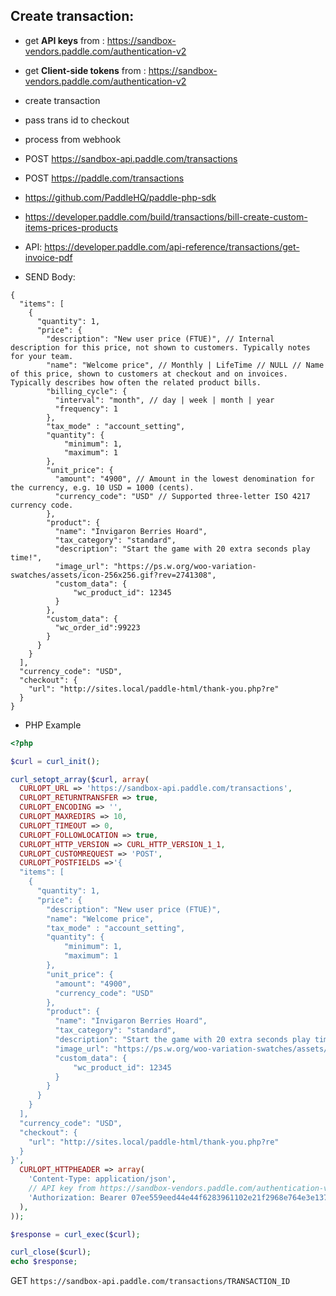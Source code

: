 ## Create transaction:

- get **API keys** from : https://sandbox-vendors.paddle.com/authentication-v2
- get **Client-side tokens** from : https://sandbox-vendors.paddle.com/authentication-v2
- create transaction
- pass trans id to checkout
- process from webhook

- POST https://sandbox-api.paddle.com/transactions
- POST https://paddle.com/transactions

- https://github.com/PaddleHQ/paddle-php-sdk
- https://developer.paddle.com/build/transactions/bill-create-custom-items-prices-products
- API: https://developer.paddle.com/api-reference/transactions/get-invoice-pdf

- SEND Body:

```json5
{
  "items": [
    {
      "quantity": 1,
      "price": {
        "description": "New user price (FTUE)", // Internal description for this price, not shown to customers. Typically notes for your team.
        "name": "Welcome price", // Monthly | LifeTime // NULL // Name of this price, shown to customers at checkout and on invoices. Typically describes how often the related product bills.
        "billing_cycle": {
          "interval": "month", // day | week | month | year
          "frequency": 1
        },
        "tax_mode" : "account_setting",
        "quantity": {
            "minimum": 1,
            "maximum": 1
        },
        "unit_price": {
          "amount": "4900", // Amount in the lowest denomination for the currency, e.g. 10 USD = 1000 (cents).
          "currency_code": "USD" // Supported three-letter ISO 4217 currency code.
        },
        "product": {
          "name": "Invigaron Berries Hoard",
          "tax_category": "standard",
          "description": "Start the game with 20 extra seconds play time!",
          "image_url": "https://ps.w.org/woo-variation-swatches/assets/icon-256x256.gif?rev=2741308",
          "custom_data": {
              "wc_product_id": 12345
          }
        },
        "custom_data": {
          "wc_order_id":99223
        }
      }
    }
  ],
  "currency_code": "USD",
  "checkout": {
    "url": "http://sites.local/paddle-html/thank-you.php?re"
  }
}
```

- PHP Example

```php
<?php

$curl = curl_init();

curl_setopt_array($curl, array(
  CURLOPT_URL => 'https://sandbox-api.paddle.com/transactions',
  CURLOPT_RETURNTRANSFER => true,
  CURLOPT_ENCODING => '',
  CURLOPT_MAXREDIRS => 10,
  CURLOPT_TIMEOUT => 0,
  CURLOPT_FOLLOWLOCATION => true,
  CURLOPT_HTTP_VERSION => CURL_HTTP_VERSION_1_1,
  CURLOPT_CUSTOMREQUEST => 'POST',
  CURLOPT_POSTFIELDS =>'{
  "items": [
    {
      "quantity": 1,
      "price": {
        "description": "New user price (FTUE)", 
        "name": "Welcome price", 
        "tax_mode" : "account_setting",
        "quantity": {
            "minimum": 1,
            "maximum": 1
        },
        "unit_price": {
          "amount": "4900",
          "currency_code": "USD"
        },
        "product": {
          "name": "Invigaron Berries Hoard",
          "tax_category": "standard",
          "description": "Start the game with 20 extra seconds play time!",
          "image_url": "https://ps.w.org/woo-variation-swatches/assets/icon-256x256.gif?rev=2741308",
          "custom_data": {
              "wc_product_id": 12345
          }
        }
      }
    }
  ],
  "currency_code": "USD",
  "checkout": {
    "url": "http://sites.local/paddle-html/thank-you.php?re"
  }
}',
  CURLOPT_HTTPHEADER => array(
    'Content-Type: application/json',
    // API key from https://sandbox-vendors.paddle.com/authentication-v2
    'Authorization: Bearer 07ee559eed44e44f6283961102e21f2968e764e3e1373bf64e'
  ),
));

$response = curl_exec($curl);

curl_close($curl);
echo $response;

```

GET `https://sandbox-api.paddle.com/transactions/TRANSACTION_ID`

